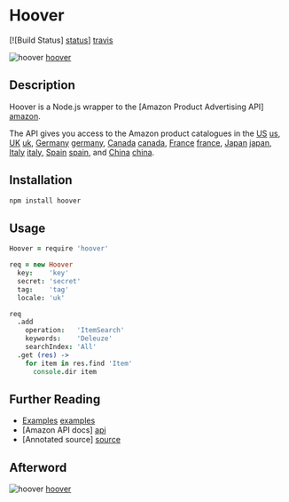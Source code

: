 # Hoover

[![Build Status] [status]] [travis]

![hoover] [hoover]

## Description

Hoover is a Node.js wrapper to the [Amazon Product Advertising API] [amazon].

The API gives you access to the Amazon product catalogues in the [US] [us],
[UK] [uk], [Germany] [germany], [Canada] [canada], [France] [france],
[Japan] [japan], [Italy] [italy], [Spain] [spain], and [China] [china].

## Installation

```bash
npm install hoover
```

## Usage

```coffee
Hoover = require 'hoover'

req = new Hoover
  key:    'key'
  secret: 'secret'
  tag:    'tag'
  locale: 'uk'

req
  .add
    operation:   'ItemSearch'
    keywords:    'Deleuze'
    searchIndex: 'All'
  .get (res) ->
    for item in res.find 'Item'
      console.dir item
```

## Further Reading

* [Examples] [examples]
* [Amazon API docs] [api]
* [Annotated source] [source]

## Afterword

![hoover] [hoover]

[status]: https://secure.travis-ci.org/hakanensari/hoover.png
[travis]: http://travis-ci.org/hakanensari/hoover
[hoover]: http://f.cl.ly/items/1Q3W372A0H3M0w2H1e0W/hoover.jpeg
[amazon]: https://affiliate-program.amazon.co.uk/gp/advertising/api/detail/main.html
[us]: http://www.amazon.com
[uk]: http://www.amazon.co.uk
[germany]: http://www.amazon.de
[canada]: http://www.amazon.ca
[france]: http://www.amazon.fr
[japan]: http://www.amazon.co.jp
[italy]: http://www.amazon.it
[spain]: http://www.amazon.es
[china]: http://www.amazon.cn
[examples]: https://github.com/hakanensari/hoover/tree/master/examples
[api]: http://aws.amazon.com/archives/Product%20Advertising%20API
[source]: http://hakanensari.com/hoover/index.html
